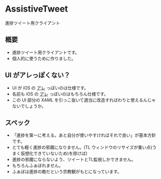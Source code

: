 AssistiveTweet
==============

進捗ツイート用クライアント

## 概要
- 進捗ツイート用クライアントです。
- 個人的に使うために作りました。
  
  
## UI がアレっぽくない？
- UI が iOS の [アレ](http://support.apple.com/kb/HT5587?viewlocale=ja_JP) っぽいのは仕様です。
- 名前も iOS の [アレ](http://support.apple.com/kb/HT5587?viewlocale=ja_JP) っぽいのはもちろん仕様です。
- この UI 部分の XAML を引っこ抜いて適当に改造すればわりと使えるんじゃないでしょうか。
  
  
## スペック
- 「進捗を第一に考える。あと自分が使いやすければそれで良い」が基本方針です。
- とても軽く進捗の邪魔になりません。(TL ウィンドウのリサイズが重い点(うまく仮想化できていないため)を除けば)
- 進捗の邪魔にならないよう、ツイートとTL監視しかできません。
- もちろんふぁぼれません。
- ふぁぼは進捗の敵だという宗教観がもとになっています。

